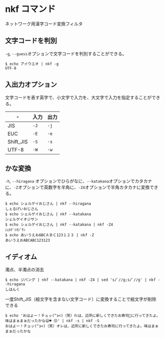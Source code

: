 # nkf コマンド

ネットワーク用漢字コード変換フィルタ

## 文字コードを判別

`-g`, `--guess`オプションで文字コードを判別することができる。

```console
$ echo アイウエオ | nkf -g
UTF-8
```

## 入出力オプション

文字コードを表す英字で、小文字で入力を、大文字で入力を指定することができる。

|-|入力|出力|
|---|---|---|
|JIS      |`-J`|`-j`|
|EUC      |`-E`|`-e`|
|Shift_JIS|`-S`|`-s`|
|UTF-8    |`-W`|`-w`|

## かな変換

`-h`, `--hiragana` オプションでひらがなに、`--katakana`オプションでカタカナに、`-Z`オプションで英数字を半角に、`-Z4`オプションで半角カタカナに変換できる。

```console
$ echo シェルゲイおじさん | nkf --hiragana
しぇるげいおじさん
$ echo シェルゲイおじさん | nkf --katakana
シェルゲイオジサン
$ echo シェルゲイおじさん | nkf --katakana | nkf -Z4
ｼｪﾙｹﾞｲｵｼﾞｻﾝ
$ echo あいうえおABCＡＢＣ123１２３ | nkf -Z
あいうえおABCABC123123
```

## イディオム

濁点、半濁点の消去

```console
$ echo ジパング | nkf --katakana | nkf -Z4 | sed 's/ﾞ//g;s/ﾟ//g' | nkf --hiragana
しはんく
```

一度Shift_JIS（絵文字を含まない文字コード）に変換することで絵文字が削除できる

```
$ echo 'おはよー！チュッ(^з<)（笑）ｵﾚは、近所に新しくできたお寿司🍣に行ってきたよ。味はまぁまぁだったかな😃♥ 😚' | nkf -s | nkf -S
おはよー！チュッ(^з<)（笑）オレは、近所に新しくできたお寿司に行ってきたよ。味はまぁまぁだったかな
```
